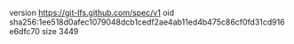 version https://git-lfs.github.com/spec/v1
oid sha256:1ee518d0afec1079048dcb1cedf2ae4ab11ed4b475c86cf0fd31cd916e6dfc70
size 3449

